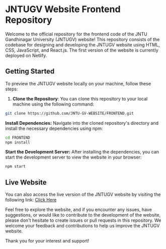 # JNTUGV Website Frontend Repository

Welcome to the official repository for the frontend code of the JNTU Gandhinagar University (JNTUGV) website! This repository consists of the codebase for designing and developing the JNTUGV website using HTML, CSS, JavaScript, and React.js. The first version of the website is currently deployed on Netlify.

## Getting Started

To preview the JNTUGV website locally on your machine, follow these steps:

1. **Clone the Repository**: You can clone this repository to your local machine using the following command:
   
```bash
git clone https://github.com/JNTU-GV-WEBSITE/FRONTEND.git
```
**Install Dependencies:** Navigate into the cloned repository's directory and install the necessary dependencies using npm:
``` bash
cd FRONTEND
npm install
```
**Start the Development Server:** After installing the dependencies, you can start the development server to view the website in your browser:
``` bash
npm start
```
## Live Website
You can also access the live version of the JNTUGV website by visiting the following link: [Click Here](https://frontend-jntugv.vercel.app//)


Feel free to explore the website, and if you encounter any issues, have suggestions, or would like to contribute to the development of the website, please don't hesitate to create issues or pull requests in this repository. We welcome your feedback and contributions to help us improve the JNTUGV website.

Thank you for your interest and support!

